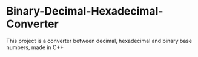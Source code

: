 # Binary-Decimal-Hexadecimal-Converter
This project is a converter between decimal, hexadecimal and binary base numbers, made in C++
